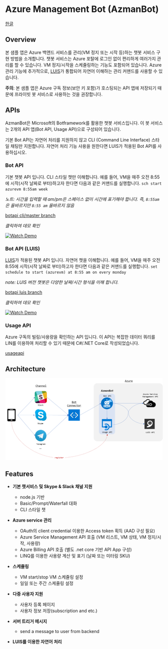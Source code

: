 # Azure Management Bot (AzmanBot)

[한글](./README.md)

## Overview

본 샘플 앱은 Azure 백앤드 서비스를 관리(VM 정지 또는 시작 등)하는 챗봇 서비스 구현 방법을 소개합니다.
챗봇 서비스는 Azure 포탈에 로그인 없이 편리하게 여러가지 관리를 할 수 있습니다. VM 정지/시작을 스케쥴링하는 기능도 포함되어 있습니다.
Azure 관리 기능에 추가적으로, [LUIS](https://www.luis.ai)가 통합되어 자연어 이해하는 관리 커맨드를 사용할 수 있습니다.

**주의**: 본 샘플 앱은 Azure 구독 정보(보안 키 포함)가 호스팅되는 API 앱에 저장되기 때문에 프라이빗 봇 서비스로 사용하는 것을 권장합니다.

## APIs

AzmanBot은 Microsoft의 Botframework를 활용한 챗봇 서비스입니다. 이 봇 서비스는 2개의 API 앱(Bot API, Usage API)으로 구성되어 있습니다.

기본 Bot API는 자연어 처리를 지원하지 않고 CLI (Command Line Interface) 스타일 채팅만 지원합니다. 자연어 처리 기능 사용을 원한다면 LUIS가 적용된 Bot API를 사용하십시오.

### Bot API

기본 챗봇 API 입니다. CLI 스타일 챗만 이해합니다. 예를 들어, VM을 매주 오전 8:55에 시작(시작 날짜로 부터)하고자 한다면 다음과 같은 커맨드를 실행합니다.
`sch start azurevm 8:55am week`

_노트: 시간을 입력할 때 am/pm은 스페이스 없이 시간에 표기해야 합니다. 즉, `8:55am`은 올바르지만 `8:55 am` 올바르지 않음_


[botapi cli/master branch](https://github.com/iljoong/azmanbot/tree/cli/botapi)

_클릭하여 데모 확인_

[![Watch Demo](https://img.youtube.com/vi/2dUxRE5sy0E/0.jpg)](https://youtu.be/2dUxRE5sy0E)

### Bot API (LUIS)

[LUIS](https://www.luis.ai)가 적용된 챗봇 API 입니다. 자연어 챗을 이해합니다. 예를 들어, VM을 매주 오전 8:55에 시작(시작 날짜로 부터)하고자 한다면 다음과 같은 커맨드를 실행합니다.
`set schedule to start (azurevm) at 8:55 am on every monday`

_note: LUIS 버전 챗봇은 다양한 날짜/시간 형식을 이해 합니다._

[botapi luis branch](https://github.com/iljoong/azmanbot/tree/luis/botapi)

_클릭하여 데모 확인_

[![Watch Demo](https://img.youtube.com/vi/pgbrDQFqMDc/0.jpg)](https://youtu.be/pgbrDQFqMDc)

### Usage API

Azure 구독의 빌링/사용량을 확인하는 API 입니다. 이 API는 복잡한 데이터 쿼리를 LIN를 이용하여 처리할 수 있기 때문에  C#/.NET Core로 작성되었습니다. 

[usageapi](./usageapi)

## Architecture

![Azmanbot Architecture](./asset/azmanbot_arch.png)

## Features

* __기본 챗서비스 및 Skype & Slack 채널 지원__

    * node.js 기반
    * Basic/Prompt/Waterfall 대화
    * CLI 스타일 챗

* __Azure service 관리__

    * OAuth의 client credential 이용한 Access token 획득 (AAD 구성 필요)
    * Azure Service Management API 호출 (VM 리스트, VM 상태, VM 정지/시작, 사용량)
    * Azure Billing API 호출 (별도 .net core 기반 API App 구성)
    * LINQ를 이용한 사용량 계산 및 표기 (날짜 또는 미터링 SKU)

* __스케쥴링__

    * VM start/stop VM 스케쥴링 설정
    * 일일 또는 주간 스케쥴링 설정

* __다중 사용자 지원__

    * 사용자 등록 페이지
    * 사용자 정보 저장(subscription and etc.)

* __서버 트리거 메시지__

    * send a message to user from backend 

* __LUIS를 이용한 자연어 처리__


